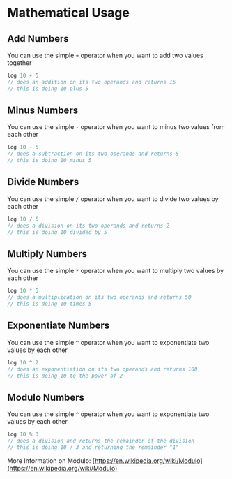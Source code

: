 # Mathematical Usage

## Add Numbers

You can use the simple `+` operator when you want to add two values together

```javascript
log 10 + 5
// does an addition on its two operands and returns 15
// this is doing 10 plus 5
```

## Minus Numbers

You can use the simple `-` operator when you want to minus two values from each other

```javascript
log 10 - 5
// does a subtraction on its two operands and returns 5
// this is doing 10 minus 5
```

## Divide Numbers

You can use the simple `/` operator when you want to divide two values by each other

```javascript
log 10 / 5
// does a division on its two operands and returns 2
// this is doing 10 divided by 5
```

## Multiply Numbers

You can use the simple `*` operator when you want to multiply two values by each other

```javascript
log 10 * 5
// does a multiplication on its two operands and returns 50
// this is doing 10 times 5
```

## Exponentiate Numbers

You can use the simple `^` operator when you want to exponentiate two values by each other

```javascript
log 10 ^ 2
// does an exponentiation on its two operands and returns 100
// this is doing 10 to the power of 2
```

## Modulo Numbers

You can use the simple `^` operator when you want to exponentiate two values by each other

```javascript
log 10 % 3
// does a division and returns the remainder of the division
// this is doing 10 / 3 and returning the remainder "1"
```

More Information on Modulo: [https://en.wikipedia.org/wiki/Modulo](https://en.wikipedia.org/wiki/Modulo)
